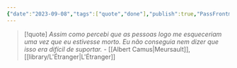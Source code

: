```yaml
---
{"date":"2023-09-08","tags":["quote","done"],"publish":true,"PassFrontmatter":true}
---
```


> [!quote] *Assim como percebi que as pessoas logo me esqueceriam uma vez que eu estivesse morto. Eu não conseguia nem dizer que isso era difícil de suportar.*
> \- [[Albert Camus\|Meursault]], [[library/L'Étranger\|L'Étranger]]
